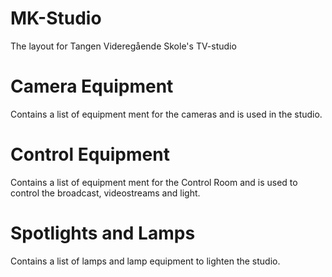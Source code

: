 # MK-Studio
The layout for Tangen Videregående Skole's TV-studio

# Camera Equipment
Contains a list of equipment ment for the cameras and is used in the studio.

# Control Equipment
Contains a list of equipment ment for the Control Room and is used to control the broadcast, videostreams and light.

# Spotlights and Lamps
Contains a list of lamps and lamp equipment to lighten the studio.
